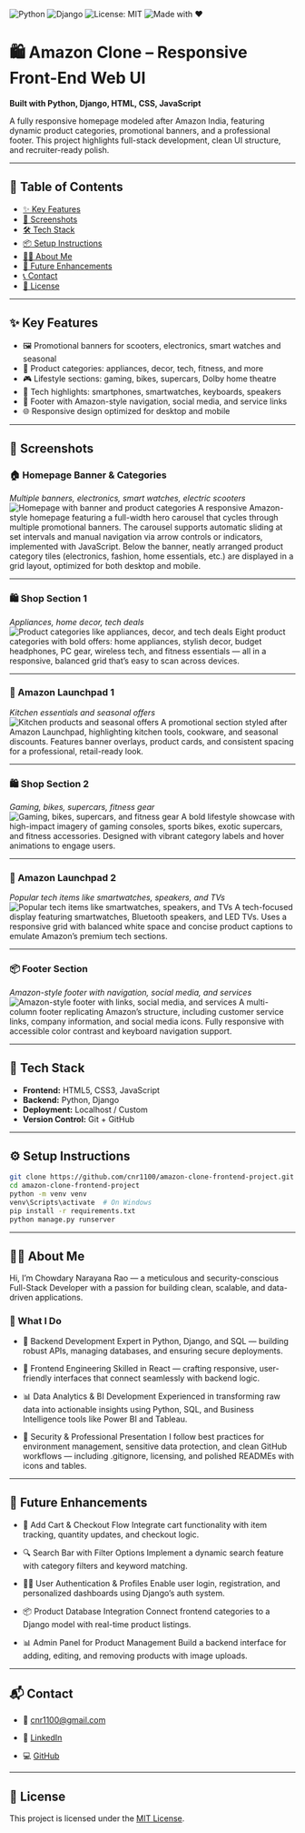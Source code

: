 ![Python](https://img.shields.io/badge/Python-3.11-blue?logo=python)
![Django](https://img.shields.io/badge/Django-4.2-green?logo=django)
![License: MIT](https://img.shields.io/badge/License-MIT-yellow.svg)
![Made with ❤️](https://img.shields.io/badge/Made%20with-%E2%9D%A4-red)

# 🛍️ Amazon Clone – Responsive Front-End Web UI  
**Built with Python, Django, HTML, CSS, JavaScript**

A fully responsive homepage modeled after Amazon India, featuring dynamic product categories, promotional banners, and a professional footer. This project highlights full-stack development, clean UI structure, and recruiter-ready polish.

---

## 🧭 Table of Contents

- [✨ Key Features](#key-features)
- [📸 Screenshots](#-screenshots)
- [🛠️ Tech Stack](#-tech-stack)
- [📦 Setup Instructions](#%EF%B8%8F-setup-instructions)
- [🙋‍♂️ About Me](#%EF%B8%8F-about-me)
- [🧪 Future Enhancements](#-future-enhancements)
- [📞 Contact](#-contact)
- [📜 License](#-license)

---

## ✨ Key Features

- 🖼️ Promotional banners for scooters, electronics, smart watches and seasonal  
- 🧃 Product categories: appliances, decor, tech, fitness, and more  
- 🎮 Lifestyle sections: gaming, bikes, supercars, Dolby home theatre  
- 📱 Tech highlights: smartphones, smartwatches, keyboards, speakers  
- 🧾 Footer with Amazon-style navigation, social media, and service links  
- 🌐 Responsive design optimized for desktop and mobile  

---

## 📸 Screenshots

### 🏠 Homepage Banner & Categories 
*Multiple banners, electronics, smart watches, electric scooters* 
![Homepage with banner and product categories](assets/homesection.png)
A responsive Amazon-style homepage featuring a full-width hero carousel that cycles through multiple promotional banners. The carousel supports automatic sliding at set intervals and manual navigation via arrow controls or indicators, implemented with JavaScript. Below the banner, neatly arranged product category tiles (electronics, fashion, home essentials, etc.) are displayed in a grid layout, optimized for both desktop and mobile.

---

### 🛍️ Shop Section 1  
*Appliances, home decor, tech deals*  
![Product categories like appliances, decor, and tech deals](assets/shopsection1.png)
Eight product categories with bold offers: home appliances, stylish decor, budget headphones, PC gear, wireless tech, and fitness essentials — all in a responsive, balanced grid that’s easy to scan across devices.

---

### 🚀 Amazon Launchpad 1  
*Kitchen essentials and seasonal offers*  
![Kitchen products and seasonal offers](assets/amazonlaunchpad1.png)
A promotional section styled after Amazon Launchpad, highlighting kitchen tools, cookware, and seasonal discounts. Features banner overlays, product cards, and consistent spacing for a professional, retail-ready look.

---

### 🛍️ Shop Section 2  
*Gaming, bikes, supercars, fitness gear*  
![Gaming, bikes, supercars, and fitness gear](assets/shopsection2.png)
A bold lifestyle showcase with high-impact imagery of gaming consoles, sports bikes, exotic supercars, and fitness accessories. Designed with vibrant category labels and hover animations to engage users.

---

### 🚀 Amazon Launchpad 2  
*Popular tech items like smartwatches, speakers, and TVs*  
![Popular tech items like smartwatches, speakers, and TVs](assets/amazonlaunchpad2.png)
A tech-focused display featuring smartwatches, Bluetooth speakers, and LED TVs. Uses a responsive grid with balanced white space and concise product captions to emulate Amazon’s premium tech sections.

---

### 📦 Footer Section  
*Amazon-style footer with navigation, social media, and services*  
![Amazon-style footer with links, social media, and services](assets/footersection.png)
A multi-column footer replicating Amazon’s structure, including customer service links, company information, and social media icons. Fully responsive with accessible color contrast and keyboard navigation support.

---

## 🧰 Tech Stack

- **Frontend:** HTML5, CSS3, JavaScript
- **Backend:** Python, Django
- **Deployment:** Localhost / Custom
- **Version Control:** Git + GitHub

---

## ⚙️ Setup Instructions

```bash
git clone https://github.com/cnr1100/amazon-clone-frontend-project.git
cd amazon-clone-frontend-project
python -m venv venv
venv\Scripts\activate  # On Windows
pip install -r requirements.txt
python manage.py runserver
```

---

## 🙋‍♂️ About Me

Hi, I’m Chowdary Narayana Rao — a meticulous and security-conscious Full-Stack Developer with a passion for building clean, scalable, and data-driven applications.

### 💼 What I Do

- 🧠 Backend Development Expert in Python, Django, and SQL — building robust APIs, managing databases, and ensuring secure deployments.

- 🎨 Frontend Engineering Skilled in React — crafting responsive, user-friendly interfaces that connect seamlessly with backend logic.

- 📊 Data Analytics & BI Development Experienced in transforming raw data into actionable insights using Python, SQL, and Business Intelligence tools like Power BI and Tableau.

- 🔐 Security & Professional Presentation I follow best practices for environment management, sensitive data protection, and clean GitHub workflows — including .gitignore, licensing, and polished READMEs with icons and tables.
  
---

## 🧪 Future Enhancements

- 🛒 Add Cart & Checkout Flow Integrate cart functionality with item tracking, quantity updates, and checkout logic.

- 🔍 Search Bar with Filter Options Implement a dynamic search feature with category filters and keyword matching.

- 🧑‍💼 User Authentication & Profiles Enable user login, registration, and personalized dashboards using Django’s auth system.

- 📦 Product Database Integration Connect frontend categories to a Django model with real-time product listings.

- 📊 Admin Panel for Product Management Build a backend interface for adding, editing, and removing products with image uploads.


---

## 📬 Contact

- 📧 [cnr1100@gmail.com](mailto:cnr1100@gmail.com)

- 🔗 [LinkedIn](https://www.linkedin.com/in/cnr1100)  

- 💻 [GitHub](https://github.com/cnr1100)

---

## 📜 License

This project is licensed under the [MIT License](LICENSE).
